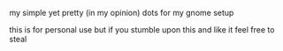 my simple yet pretty (in my opinion) dots for my gnome setup





this is for personal use but if you stumble upon this and like it feel free to steal
